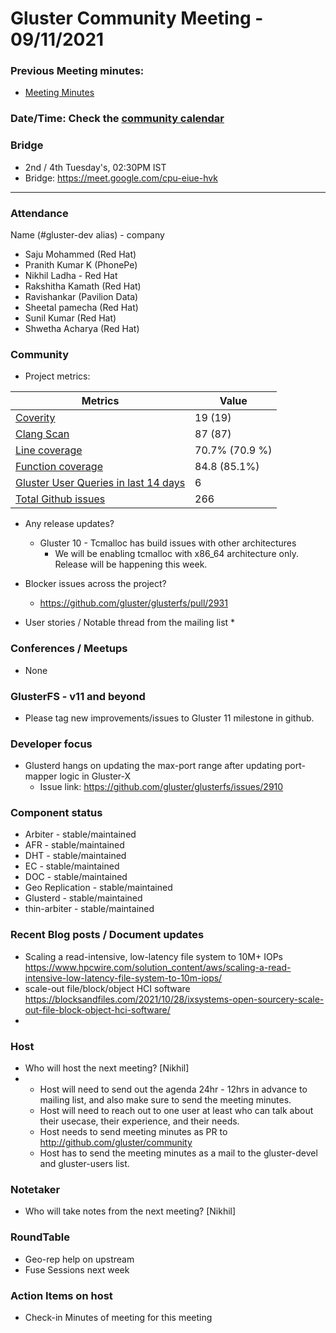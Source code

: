 # Gluster Community Meeting - 09/11/2021


### Previous Meeting minutes:

- [Meeting Minutes](https://github.com/gluster/community/tree/master/meetings)

### Date/Time: Check the [community calendar](https://calendar.google.com/event?action=TEMPLATE&tmeid=MDQ0YmRydTllMXYzdWFoMmpsbjdqNXJlYmNfMjAyMDEwMjdUMDkwMDAwWiBzYWptb2hhbUByZWRoYXQuY29t&tmsrc=sajmoham%40redhat.com&scp=ALL)

### Bridge
  - 2nd / 4th Tuesday's, 02:30PM IST
  - Bridge: https://meet.google.com/cpu-eiue-hvk


-------

### Attendance
Name (#gluster-dev alias) - company
* Saju Mohammed (Red Hat)
* Pranith Kumar K (PhonePe)
* Nikhil Ladha - Red Hat
* Rakshitha Kamath (Red Hat)
* Ravishankar (Pavilion Data)
* Sheetal pamecha (Red Hat)
* Sunil Kumar (Red Hat)
* Shwetha Acharya (Red Hat)

### Community

* Project metrics:

|    Metrics                |   Value  |
| ------------------------- | -------- |
|[Coverity](https://scan.coverity.com/projects/gluster-glusterfs)  | 19 (19)  |
|[Clang Scan](https://build.gluster.org/job/clang-scan/lastBuild/) |   87 (87)  |
|[Line coverage](https://build.gluster.org/job/line-coverage/lastCompletedBuild/Line_20Coverage_20Report/)|     70.7% (70.9 %) |
|[Function coverage](https://build.gluster.org/job/line-coverage/lastCompletedBuild/Line_20Coverage_20Report/)|     84.8 (85.1%) |
|[Gluster User Queries in last 14 days](https://lists.gluster.org/pipermail/gluster-users/2021-October/thread.html)        |     6      |
|[Total Github issues](https://github.com/gluster/glusterfs/issues)       |  266     |


* Any release updates?
      
    * Gluster 10 - Tcmalloc has build issues with other architectures
        * We will be enabling tcmalloc with x86_64 architecture only. Release will be happening this week.

* Blocker issues across the project?
    * https://github.com/gluster/glusterfs/pull/2931

* User stories / Notable thread from the mailing list
    * 


### Conferences / Meetups
* None


### GlusterFS - v11 and beyond
*   Please tag new improvements/issues to Gluster 11 milestone in github.


### Developer focus
* Glusterd hangs on updating the max-port range after updating port-mapper logic in Gluster-X
    * Issue link: https://github.com/gluster/glusterfs/issues/2910


### Component status
* Arbiter - stable/maintained
* AFR - stable/maintained
* DHT - stable/maintained
* EC - stable/maintained
* DOC - stable/maintained
* Geo Replication - stable/maintained
* Glusterd - stable/maintained
* thin-arbiter - stable/maintained



### Recent Blog posts / Document updates

* Scaling a read-intensive, low-latency file system to 10M+ IOPs https://www.hpcwire.com/solution_content/aws/scaling-a-read-intensive-low-latency-file-system-to-10m-iops/
* scale-out file/block/object HCI software https://blocksandfiles.com/2021/10/28/ixsystems-open-sourcery-scale-out-file-block-object-hci-software/
* 


### Host

* Who will host the next meeting? [Nikhil]
* 
  - Host will need to send out the agenda 24hr - 12hrs in advance to mailing list, and also make sure to send the meeting minutes.
  - Host will need to reach out to one user at least who can talk about their usecase, their experience, and their needs.
  - Host needs to send meeting minutes as PR to http://github.com/gluster/community
  - Host has to send the meeting minutes as a mail to the gluster-devel and gluster-users list.


### Notetaker

* Who will take notes from the next meeting? [Nikhil]



### RoundTable
* Geo-rep help on upstream
* Fuse Sessions next week


### Action Items on host
* Check-in Minutes of meeting for this meeting

